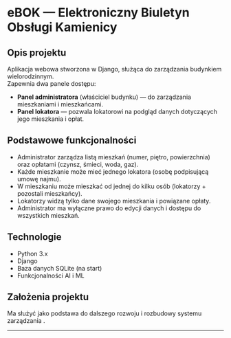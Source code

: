 # eBOK — Elektroniczny Biuletyn Obsługi Kamienicy

## Opis projektu
Aplikacja webowa stworzona w Django, służąca do zarządzania budynkiem wielorodzinnym.  
Zapewnia dwa panele dostępu:  
- **Panel administratora** (właściciel budynku) — do zarządzania mieszkaniami i mieszkańcami.  
- **Panel lokatora** — pozwala lokatorowi na podgląd danych dotyczących jego mieszkania i opłat.

## Podstawowe funkcjonalności
- Administrator zarządza listą mieszkań (numer, piętro, powierzchnia) oraz opłatami (czynsz, śmieci, woda, gaz).
- Każde mieszkanie może mieć jednego lokatora (osobę podpisującą umowę najmu).
- W mieszkaniu może mieszkać od jednej do kilku osób (lokatorzy + pozostali mieszkańcy).
- Lokatorzy widzą tylko dane swojego mieszkania i powiązane opłaty.
- Administrator ma wyłączne prawo do edycji danych i dostępu do wszystkich mieszkań.

## Technologie
- Python 3.x  
- Django  
- Baza danych SQLite (na start)
- Funkcjonalności AI i ML

## Założenia projektu
Ma służyć jako podstawa do dalszego rozwoju i rozbudowy systemu zarządzania .

---

